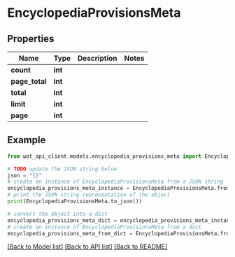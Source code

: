 # EncyclopediaProvisionsMeta


## Properties

Name | Type | Description | Notes
------------ | ------------- | ------------- | -------------
**count** | **int** |  | 
**page_total** | **int** |  | 
**total** | **int** |  | 
**limit** | **int** |  | 
**page** | **int** |  | 

## Example

```python
from wot_api_client.models.encyclopedia_provisions_meta import EncyclopediaProvisionsMeta

# TODO update the JSON string below
json = "{}"
# create an instance of EncyclopediaProvisionsMeta from a JSON string
encyclopedia_provisions_meta_instance = EncyclopediaProvisionsMeta.from_json(json)
# print the JSON string representation of the object
print(EncyclopediaProvisionsMeta.to_json())

# convert the object into a dict
encyclopedia_provisions_meta_dict = encyclopedia_provisions_meta_instance.to_dict()
# create an instance of EncyclopediaProvisionsMeta from a dict
encyclopedia_provisions_meta_from_dict = EncyclopediaProvisionsMeta.from_dict(encyclopedia_provisions_meta_dict)
```
[[Back to Model list]](../README.md#documentation-for-models) [[Back to API list]](../README.md#documentation-for-api-endpoints) [[Back to README]](../README.md)


